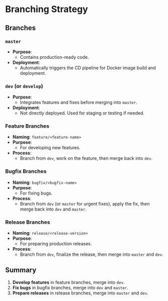 # Branching Strategy

## Branches

### `master`

- **Purpose**: 
  - Contains production-ready code.
- **Deployment**:
  - Automatically triggers the CD pipeline for Docker image build and deployment.

### `dev` (or `develop`)
- **Purpose**: 
  - Integrates features and fixes before merging into `master`.
- **Deployment**:
  - Not directly deployed. Used for staging or testing if needed.

### Feature Branches

- **Naming**: `feature/<feature-name>`
- **Purpose**: 
  - For developing new features.
- **Process**:
  - Branch from `dev`, work on the feature, then merge back into `dev`.

### Bugfix Branches

- **Naming**: `bugfix/<bugfix-name>`
- **Purpose**: 
  - For fixing bugs.
- **Process**:
  - Branch from `dev` (or `master` for urgent fixes), apply the fix, then merge back into `dev` and `master`.

### Release Branches

- **Naming**: `release/<release-version>`
- **Purpose**: 
  - For preparing production releases.
- **Process**:
  - Branch from `dev`, finalize the release, then merge into `master` and `dev`.

## Summary

1. **Develop features** in feature branches, merge into `dev`.
2. **Fix bugs** in bugfix branches, merge into `dev` and `master`.
3. **Prepare releases** in release branches, merge into `master` and `dev`.